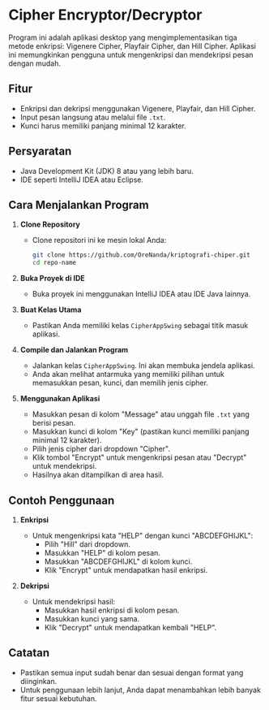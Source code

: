 # Cipher Encryptor/Decryptor

Program ini adalah aplikasi desktop yang mengimplementasikan tiga metode enkripsi: Vigenere Cipher, Playfair Cipher, dan Hill Cipher. Aplikasi ini memungkinkan pengguna untuk mengenkripsi dan mendekripsi pesan dengan mudah.

## Fitur

- Enkripsi dan dekripsi menggunakan Vigenere, Playfair, dan Hill Cipher.
- Input pesan langsung atau melalui file `.txt`.
- Kunci harus memiliki panjang minimal 12 karakter.

## Persyaratan

- Java Development Kit (JDK) 8 atau yang lebih baru.
- IDE seperti IntelliJ IDEA atau Eclipse.

## Cara Menjalankan Program

1. **Clone Repository**
   - Clone repositori ini ke mesin lokal Anda:
     ```bash
     git clone https://github.com/OreNanda/kriptografi-chiper.git
     cd repo-name
     ```

2. **Buka Proyek di IDE**
   - Buka proyek ini menggunakan IntelliJ IDEA atau IDE Java lainnya.

3. **Buat Kelas Utama**
   - Pastikan Anda memiliki kelas `CipherAppSwing` sebagai titik masuk aplikasi.

4. **Compile dan Jalankan Program**
   - Jalankan kelas `CipherAppSwing`. Ini akan membuka jendela aplikasi.
   - Anda akan melihat antarmuka yang memiliki pilihan untuk memasukkan pesan, kunci, dan memilih jenis cipher.

5. **Menggunakan Aplikasi**
   - Masukkan pesan di kolom "Message" atau unggah file `.txt` yang berisi pesan.
   - Masukkan kunci di kolom "Key" (pastikan kunci memiliki panjang minimal 12 karakter).
   - Pilih jenis cipher dari dropdown "Cipher".
   - Klik tombol "Encrypt" untuk mengenkripsi pesan atau "Decrypt" untuk mendekripsi.
   - Hasilnya akan ditampilkan di area hasil.

## Contoh Penggunaan

1. **Enkripsi**
   - Untuk mengenkripsi kata "HELP" dengan kunci "ABCDEFGHIJKL":
     - Pilih "Hill" dari dropdown.
     - Masukkan "HELP" di kolom pesan.
     - Masukkan "ABCDEFGHIJKL" di kolom kunci.
     - Klik "Encrypt" untuk mendapatkan hasil enkripsi.

2. **Dekripsi**
   - Untuk mendekripsi hasil:
     - Masukkan hasil enkripsi di kolom pesan.
     - Masukkan kunci yang sama.
     - Klik "Decrypt" untuk mendapatkan kembali "HELP".

## Catatan

- Pastikan semua input sudah benar dan sesuai dengan format yang diinginkan.
- Untuk penggunaan lebih lanjut, Anda dapat menambahkan lebih banyak fitur sesuai kebutuhan.
